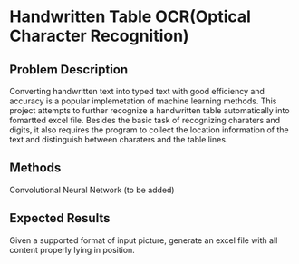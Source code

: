 # Handwritten Table OCR(Optical Character Recognition)



## Problem Description


Converting handwritten text into typed text with good efficiency and accuracy is a popular implemetation of machine learning methods. This project attempts to further recognize a handwritten table automatically into fomartted excel file. Besides the basic task of recognizing charaters and digits, it also requires the program to collect the location information of the text and distinguish between charaters and the table lines.



## Methods




Convolutional Neural Network (to be added)



## Expected Results




Given a supported format of input picture, generate an excel file with all content properly lying in position.



